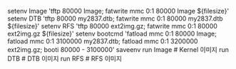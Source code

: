 setenv Image 'tftp 80000 Image; fatwrite mmc 0:1 80000 Image ${filesize}'
setenv DTB 'tftp 80000 my2837.dtb; fatwrite mmc 0:1 80000 my2837.dtb ${filesize}'
setenv RFS 'tftp 80000 ext2img.gz; fatwrite mmc 0:1 80000 ext2img.gz ${filesize}'
setenv bootcmd 'fatload mmc 0:1 80000 Image; fatload mmc 0:1 3100000 my2837.dtb; fatload mmc 0:1 3200000 ext2img.gz; booti 80000 - 3100000'
saveenv
run Image # Kernel 이미지
run DTB # DTB 이미지
run RFS # RFS 이미지
